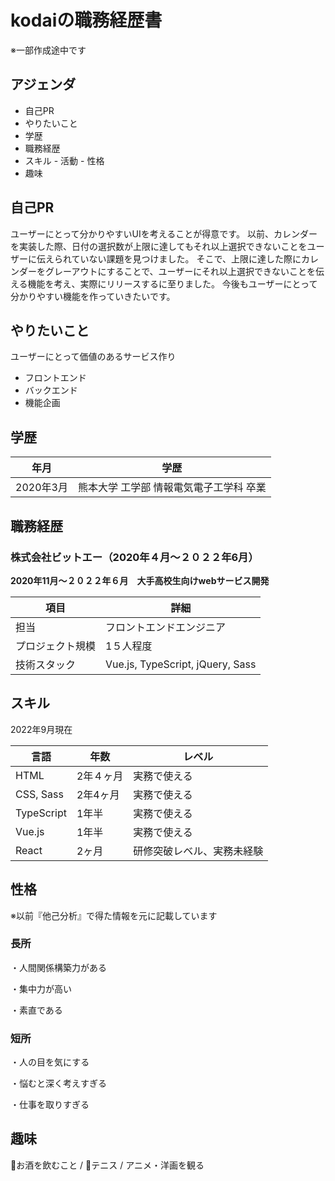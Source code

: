 # kodaiの職務経歴書
※一部作成途中です

## アジェンダ
- 自己PR
- やりたいこと
- 学歴
- 職務経歴
- スキル
️- 活動
‍- 性格
- 趣味

## 自己PR
ユーザーにとって分かりやすいUIを考えることが得意です。
以前、カレンダーを実装した際、日付の選択数が上限に達してもそれ以上選択できないことをユーザーに伝えられていない課題を見つけました。
そこで、上限に達した際にカレンダーをグレーアウトにすることで、ユーザーにそれ以上選択できないことを伝える機能を考え、実際にリリースするに至りました。
今後もユーザーにとって分かりやすい機能を作っていきたいです。

## やりたいこと
ユーザーにとって価値のあるサービス作り
- フロントエンド
- バックエンド
- 機能企画

## 学歴

|  年月  |  学歴  |
| ---- | ---- |
|  2020年3月  |  熊本大学 工学部 情報電気電子工学科 卒業  |

## 職務経歴

### 株式会社ビットエー（2020年４月〜２０２２年6月）

**2020年11月〜２０２２年６月　大手高校生向けwebサービス開発**

|  項目  |  詳細  |
| ---- | ---- |
|  担当  |  フロントエンドエンジニア  |
|  プロジェクト規模  |  1５人程度  |
|  技術スタック  |  Vue.js, TypeScript, jQuery, Sass  |

## スキル
2022年9月現在

|  言語  |  年数  |  レベル  |
| ---- | ---- | ---- |
|  HTML  |  2年４ヶ月  | 実務で使える |
|  CSS, Sass  |  2年4ヶ月  | 実務で使える |
|  TypeScript  |  1年半  | 実務で使える |
|  Vue.js  |  1年半  | 実務で使える |
|  React  |  2ヶ月  | 研修突破レベル、実務未経験 |


## 性格
※以前『他己分析』で得た情報を元に記載しています

### 長所
・人間関係構築力がある

・集中力が高い

・素直である


### 短所
・人の目を気にする

・悩むと深く考えすぎる

・仕事を取りすぎる


## 趣味
🍻お酒を飲むこと / 🎾テニス / アニメ・洋画を観る
